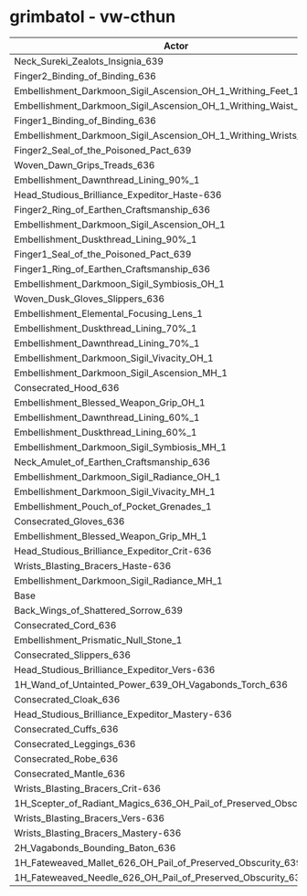 # grimbatol - vw-cthun
| Actor | DPS | Increase |
|---|:---:|:---:|
|Neck_Sureki_Zealots_Insignia_639|2049441|1.75%|
|Finger2_Binding_of_Binding_636|2048726|1.72%|
|Embellishment_Darkmoon_Sigil_Ascension_OH_1_Writhing_Feet_1|2048188|1.69%|
|Embellishment_Darkmoon_Sigil_Ascension_OH_1_Writhing_Waist_1|2046688|1.61%|
|Finger1_Binding_of_Binding_636|2046520|1.61%|
|Embellishment_Darkmoon_Sigil_Ascension_OH_1_Writhing_Wrists_1|2043000|1.43%|
|Finger2_Seal_of_the_Poisoned_Pact_639|2038265|1.20%|
|Woven_Dawn_Grips_Treads_636|2036762|1.12%|
|Embellishment_Dawnthread_Lining_90%_1|2030983|0.83%|
|Head_Studious_Brilliance_Expeditor_Haste-636|2029947|0.78%|
|Finger2_Ring_of_Earthen_Craftsmanship_636|2029537|0.76%|
|Embellishment_Darkmoon_Sigil_Ascension_OH_1|2029400|0.76%|
|Embellishment_Duskthread_Lining_90%_1|2029352|0.75%|
|Finger1_Seal_of_the_Poisoned_Pact_639|2029197|0.75%|
|Finger1_Ring_of_Earthen_Craftsmanship_636|2029035|0.74%|
|Embellishment_Darkmoon_Sigil_Symbiosis_OH_1|2027120|0.64%|
|Woven_Dusk_Gloves_Slippers_636|2026809|0.63%|
|Embellishment_Elemental_Focusing_Lens_1|2025896|0.58%|
|Embellishment_Duskthread_Lining_70%_1|2025642|0.57%|
|Embellishment_Dawnthread_Lining_70%_1|2025181|0.55%|
|Embellishment_Darkmoon_Sigil_Vivacity_OH_1|2024542|0.52%|
|Embellishment_Darkmoon_Sigil_Ascension_MH_1|2024538|0.51%|
|Consecrated_Hood_636|2023776|0.48%|
|Embellishment_Blessed_Weapon_Grip_OH_1|2023403|0.46%|
|Embellishment_Dawnthread_Lining_60%_1|2023388|0.46%|
|Embellishment_Duskthread_Lining_60%_1|2022822|0.43%|
|Embellishment_Darkmoon_Sigil_Symbiosis_MH_1|2022742|0.43%|
|Neck_Amulet_of_Earthen_Craftsmanship_636|2019347|0.26%|
|Embellishment_Darkmoon_Sigil_Radiance_OH_1|2018899|0.23%|
|Embellishment_Darkmoon_Sigil_Vivacity_MH_1|2018646|0.22%|
|Embellishment_Pouch_of_Pocket_Grenades_1|2017443|0.16%|
|Consecrated_Gloves_636|2017303|0.16%|
|Embellishment_Blessed_Weapon_Grip_MH_1|2016882|0.13%|
|Head_Studious_Brilliance_Expeditor_Crit-636|2016542|0.12%|
|Wrists_Blasting_Bracers_Haste-636|2015042|0.04%|
|Embellishment_Darkmoon_Sigil_Radiance_MH_1|2014889|0.04%|
|Base|2014167|0.00%|
|Back_Wings_of_Shattered_Sorrow_639|2013936|-0.01%|
|Consecrated_Cord_636|2013884|-0.01%|
|Embellishment_Prismatic_Null_Stone_1|2013734|-0.02%|
|Consecrated_Slippers_636|2013425|-0.04%|
|Head_Studious_Brilliance_Expeditor_Vers-636|2012353|-0.09%|
|1H_Wand_of_Untainted_Power_639_OH_Vagabonds_Torch_636|2012193|-0.10%|
|Consecrated_Cloak_636|2010559|-0.18%|
|Head_Studious_Brilliance_Expeditor_Mastery-636|2010544|-0.18%|
|Consecrated_Cuffs_636|2010310|-0.19%|
|Consecrated_Leggings_636|2009860|-0.21%|
|Consecrated_Robe_636|2009749|-0.22%|
|Consecrated_Mantle_636|2009640|-0.22%|
|Wrists_Blasting_Bracers_Crit-636|2009043|-0.25%|
|1H_Scepter_of_Radiant_Magics_636_OH_Pail_of_Preserved_Obscurity_639|2007347|-0.34%|
|Wrists_Blasting_Bracers_Vers-636|2006919|-0.36%|
|Wrists_Blasting_Bracers_Mastery-636|2004896|-0.46%|
|2H_Vagabonds_Bounding_Baton_636|2002925|-0.56%|
|1H_Fateweaved_Mallet_626_OH_Pail_of_Preserved_Obscurity_639|1985188|-1.44%|
|1H_Fateweaved_Needle_626_OH_Pail_of_Preserved_Obscurity_639|1985026|-1.45%|
